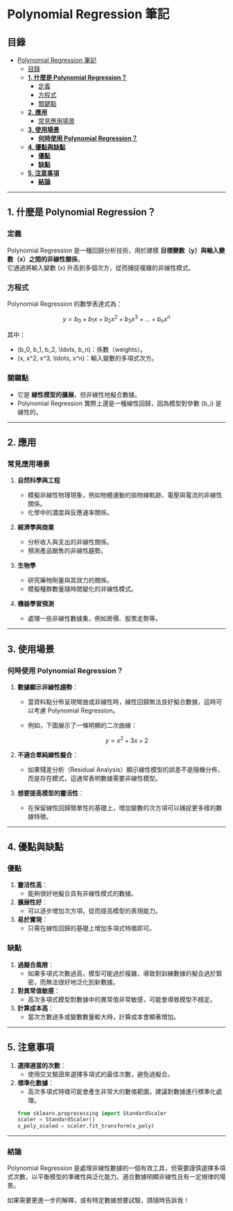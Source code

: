 # Polynomial Regression 筆記

## 目錄

- [Polynomial Regression 筆記](#polynomial-regression-筆記)
  - [目錄](#目錄)
  - [**1. 什麼是 Polynomial Regression？**](#1-什麼是-polynomial-regression)
    - [定義](#定義)
    - [方程式](#方程式)
    - [關鍵點](#關鍵點)
  - [**2. 應用**](#2-應用)
    - [常見應用場景](#常見應用場景)
  - [**3. 使用場景**](#3-使用場景)
    - [**何時使用 Polynomial Regression？**](#何時使用-polynomial-regression)
  - [**4. 優點與缺點**](#4-優點與缺點)
    - [**優點**](#優點)
    - [**缺點**](#缺點)
  - [**5. 注意事項**](#5-注意事項)
    - [**結論**](#結論)

---

## **1. 什麼是 Polynomial Regression？**

### 定義

Polynomial Regression 是一種回歸分析技術，用於建模 **目標變數（y）與輸入變數（x）之間的非線性關係**。  
它通過將輸入變數 \(x\) 升高到多個次方，從而捕捉複雜的非線性模式。

### 方程式

Polynomial Regression 的數學表達式為：

$$
y = b_0 + b_1x + b_2x^2 + b_3x^3 + \ldots + b_nx^n
$$

其中：

- \(b_0, b_1, b_2, \ldots, b_n\)：係數（weights）。
- \(x, x^2, x^3, \ldots, x^n\)：輸入變數的多項式次方。

### 關鍵點

- 它是 **線性模型的擴展**，但非線性地擬合數據。
- Polynomial Regression 實際上還是一種線性回歸，因為模型對參數 \(b_i\) 是線性的。

---

## **2. 應用**

### 常見應用場景

1. **自然科學與工程**

   - 模擬非線性物理現象，例如物體運動的拋物線軌跡、電壓與電流的非線性關係。
   - 化學中的濃度與反應速率關係。

2. **經濟學與商業**

   - 分析收入與支出的非線性關係。
   - 預測產品銷售的非線性趨勢。

3. **生物學**

   - 研究藥物劑量與其效力的關係。
   - 模擬種群數量隨時間變化的非線性模式。

4. **機器學習預測**
   - 處理一些非線性數據集，例如房價、股票走勢等。

---

## **3. 使用場景**

### **何時使用 Polynomial Regression？**

1. **數據顯示非線性趨勢**：

   - 當資料點分佈呈現彎曲或非線性時，線性回歸無法良好擬合數據，這時可以考慮 Polynomial Regression。
   - 例如，下圖展示了一條明顯的二次曲線：

     $$
     y = x^2 + 3x + 2
     $$

2. **不適合單純線性擬合**：

   - 如果殘差分析（Residual Analysis）顯示線性模型的誤差不是隨機分佈，而是存在模式，這通常表明數據需要非線性模型。

3. **想要提高模型的靈活性**：
   - 在保留線性回歸簡單性的基礎上，增加變數的次方項可以捕捉更多樣的數據特徵。

---

## **4. 優點與缺點**

### **優點**

1. **靈活性高**：
   - 能夠很好地擬合具有非線性模式的數據。
2. **擴展性好**：
   - 可以逐步增加次方項，從而提高模型的表現能力。
3. **易於實現**：
   - 只需在線性回歸的基礎上增加多項式特徵即可。

### **缺點**

1. **過擬合風險**：
   - 如果多項式次數過高，模型可能過於複雜，導致對訓練數據的擬合過於緊密，而無法很好地泛化到新數據。
2. **對異常值敏感**：
   - 高次多項式模型對數據中的異常值非常敏感，可能會導致模型不穩定。
3. **計算成本高**：
   - 當次方數過多或變數數量較大時，計算成本會顯著增加。

---

## **5. 注意事項**

1. **選擇適當的次數**：
   - 使用交叉驗證來選擇多項式的最佳次數，避免過擬合。
2. **標準化數據**：
   - 高次多項式特徵可能會產生非常大的數值範圍，建議對數據進行標準化處理。
   ```python
   from sklearn.preprocessing import StandardScaler
   scaler = StandardScaler()
   x_poly_scaled = scaler.fit_transform(x_poly)
   ```

---

### **結論**

Polynomial Regression 是處理非線性數據的一個有效工具，但需要謹慎選擇多項式次數，以平衡模型的準確性與泛化能力。適合數據明顯非線性且有一定規律的場景。

如果需要更進一步的解釋，或有特定數據想要試驗，請隨時告訴我！
